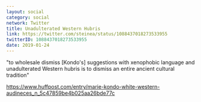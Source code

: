```yaml
---
layout: social
category: social
network: Twitter
title: Unadulterated Western Hubris
link: https://twitter.com/steinea/status/1088437018273533955
twitterID: 1088437018273533955
date: 2019-01-24
---
```


"to wholesale dismiss [Kondo's] suggestions with xenophobic language and unadulterated Western hubris is to dismiss an entire ancient cultural tradition"

<https://www.huffpost.com/entry/marie-kondo-white-western-audineces_n_5c47859be4b025aa26bde77c>

